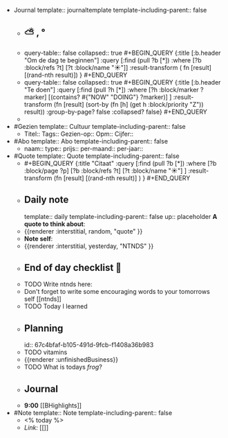 - Journal
  template:: journaltemplate
  template-including-parent:: false
	- ## ⛅ , °
	- query-table:: false
	  collapsed:: true
	  #+BEGIN_QUERY 
	  {:title [:b.header "Om de dag te beginnen"]
	   :query [:find (pull ?b [*])
	     :where 
	       [?b :block/refs ?t]
	       [?t :block/name "☀️"]]
	   :result-transform ( fn [result] [(rand-nth result)])
	  }
	  #+END_QUERY
	- query-table:: false
	  collapsed:: true
	  #+BEGIN_QUERY
	  {:title [:b.header "Te doen"]
	      :query [:find (pull ?h [*])
	              :where
	              [?h :block/marker ?marker]
	              [(contains? #{"NOW" "DOING"} ?marker)]
	  ]
	      :result-transform (fn [result]
	                          (sort-by (fn [h]
	                                     (get h :block/priority "Z")) result))
	      :group-by-page? false
	      :collapsed? false}
	  #+END_QUERY
	-
- #Gezien
  template:: Cultuur
  template-including-parent:: false
	- Titel::
	  Tags:: 
	  Gezien-op:: 
	  Opm::
	  Cijfer::
- #Abo
  template:: Abo
  template-including-parent:: false
	- naam:: 
	  type:: 
	  prijs::
	  per-maand:: 
	  per-jaar::
- #Quote
  template:: Quote
  template-including-parent:: false
	- #+BEGIN_QUERY
	  {:title "Citaat"
	  :query [:find (pull ?b [*])
	       :where
	       [?b :block/page ?p]
	       [?b :block/refs ?t]
	       [?t :block/name "☀️"]
	  ]
	  :result-transform (fn [result] [(rand-nth result)] )
	  }
	  #+END_QUERY
	- ## Daily note
	    template:: daily
	    template-including-parent:: false
	  up:: placeholder
	  **A quote to think about**:
	- {{renderer :interstitial, random, "quote" }}
	- **Note self**:
	- {{renderer :interstitial, yesterday, "NTNDS" }}
	- ## End of day checklist 📝
	- TODO Write ntnds here:
	- Don't forget to write some encouraging words to your tomorrows self [[ntnds]]
	- TODO Today I learned
	- ## Planning
	  id:: 67c4bfaf-b105-491d-9fcb-f1408a36b983
	- TODO vitamins
	- {{renderer :unfinishedBusiness}}
	- TODO What is todays _frog_?
	- ## Journal
	- **9:00** [[BHighlights]]
- #Note
  template:: Note
  template-including-parent:: false
	- <% today %>
	- *Link:* [[]]